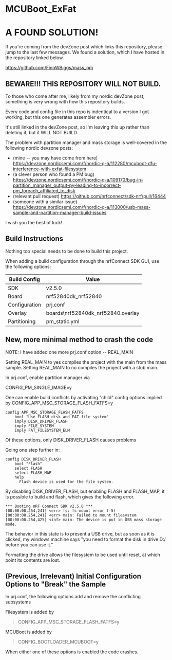 # MCUBoot_ExFat

# A FOUND SOLUTION!

If you're coming from the devZone post which links this repository, please jump to the last few messages. We found a solution, which I have hosted in the repository linked below. 

https://github.com/FinnWBiggs/mass_pm

## BEWARE!!! THIS REPOSITORY WILL NOT BUILD.

To those who come after me, likely from my nordic devZone post, something is very wrong with how this repository builds. 

Every code and config file in this repo is indentical to a version I got working, but this one generates assembler errors. 

It's still linked in the devZone post, so I'm leaving this up rather than deleting it, but it WILL NOT BUILD.

The problem with partition manager and mass storage is well-covered in the following nordic devzone posts: 

* (mine -- you may have come from here) https://devzone.nordicsemi.com/f/nordic-q-a/112280/mcuboot-dfu-interference-with-exfat-filesystem
* (a clever person who found a PM bug) https://devzone.nordicsemi.com/f/nordic-q-a/109170/bug-in-partition_manager_output-py-leading-to-incorrect-pm_foreach_affiliated_to_disk
* (relevant pull request) https://github.com/nrfconnect/sdk-nrf/pull/16444
* (someone with a similar issue) https://devzone.nordicsemi.com/f/nordic-q-a/113000/usb-mass-sample-and-partition-manager-build-issues

I wish you the best of luck!

## Build Instructions

Nothing too special needs to be done to build this project.

When adding a build configuration through the nrfConnect SDK GUI, use the following options:

| Build Config      | Value                                 |
| ----              | ----                                  |
| SDK               | v2.5.0                                |
| Board             | nrf52840dk_nrf52840                   | 
| Configuration     | prj.conf                              |  
| Overlay           | boards\nrf52840dk_nrf52840.overlay    |
| Partitioning      | pm_static.yml                         |

## New, more minimal method to crash the code

NOTE: I have added one more prj.conf option -- REAL_MAIN

Setting REAL_MAIN to yes compiles the project with the main from the mass sample.
Setting REAL_MAIN to no compiles the project with a stub main.

In prj.conf, enable partition manager via

CONFIG_PM_SINGLE_IMAGE=y

One can enable build conflicts by activating "child" config options implied by CONFIG_APP_MSC_STORAGE_FLASH_FATFS=y

```
config APP_MSC_STORAGE_FLASH_FATFS
    bool "Use FLASH disk and FAT file system"
    imply DISK_DRIVER_FLASH
    imply FILE_SYSTEM
    imply FAT_FILESYSTEM_ELM
```
Of these options, only DISK_DRIVER_FLASH causes problems

Going one step further in:

```
config DISK_DRIVER_FLASH
	bool "Flash"
	select FLASH
	select FLASH_MAP
	help
	  Flash device is used for the file system.
```
By disabling DISK_DRIVER_FLASH, but enabling FLASH and FLASH_MAP, it is possible to build and flash, which gives the following error.

```
*** Booting nRF Connect SDK v2.5.0 ***
[00:00:00.254,241] <err> fs: fs mount error (-5)
[00:00:00.254,241] <err> main: Failed to mount filesystem
[00:00:00.254,425] <inf> main: The device is put in USB mass storage mode.
```

The behavior in this state is to present a USB drive, but as soon as it is clicked, my windows machine says "you need to format the disk in drive D:/ before you can use it."

Formatting the drive allows the filesystem to be used until reset, at which point its contents are lost.


## (Previous, Irrelevant) Initial Configuration Options to "Break" the Sample 

In prj.conf, the following options add and remove the conflicting subsystems

Filesystem is added by 
> CONFIG_APP_MSC_STORAGE_FLASH_FATFS=y

MCUBoot is added by 
> CONFIG_BOOTLOADER_MCUBOOT=y

When either one of these options is enabled the code crashes.

